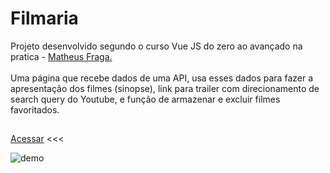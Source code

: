 # Filmaria
Projeto desenvolvido segundo o curso Vue JS do zero ao avançado na pratica - <a href="https://www.udemy.com/course/curso-vuejs-completo">Matheus Fraga.<a/><br/><br/>
Uma página que recebe dados de uma API, usa esses dados para fazer a apresentação dos filmes (sinopse), link para trailer com direcionamento de search query do Youtube, e função de armazenar e excluir filmes favoritados.
##
<a href="https://filmaria-raul-meinerz.netlify.app/" target="blank">Acessar<a/> <<<

![demo](https://github.com/devmeinerz/filmaria_vue/blob/main/src/assets/img/cover.gif?raw=true)<br/>


